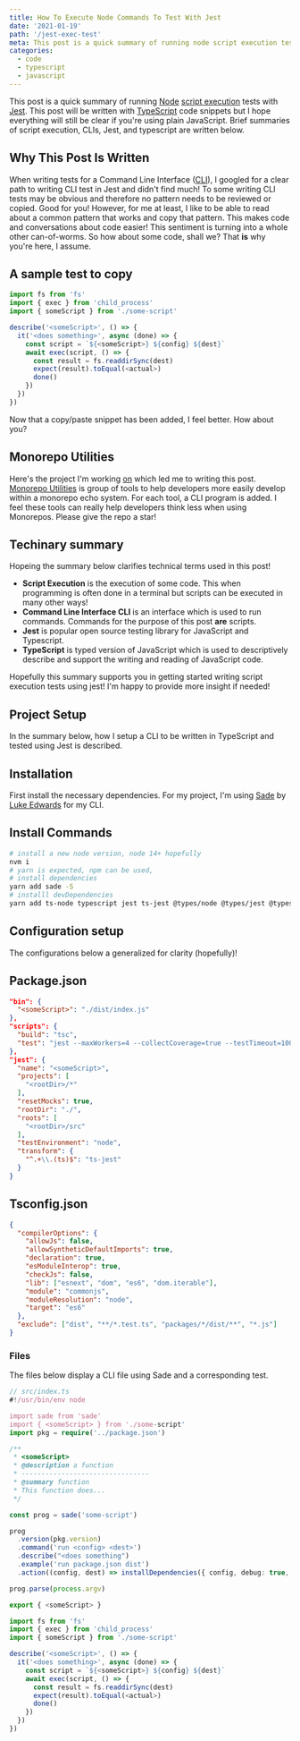 ```yaml
---
title: How To Execute Node Commands To Test With Jest
date: '2021-01-19'
path: '/jest-exec-test'
meta: This post is a quick summary of running node script execution tests with Jest.
categories:
  - code
  - typescript
  - javascript
---
```


This post is a quick summary of running [Node](https://nodejs.org/en/) [script execution](https://webplatform.github.io/docs/tutorials/your_first_look_at_javascript/#:~:text=To%20execute%20JavaScript%20in%20a,element%20with%20a%20src%20attribute.) tests with [Jest](https://jestjs.io/). This post will be written with [TypeScript](https://www.typescriptlang.org/) code snippets but I hope everything will still be clear if you're using plain JavaScript. Brief summaries of script execution, CLIs, Jest, and typescript are written below.

## Why This Post Is Written

When writing tests for a Command Line Interface ([CLI](https://en.wikipedia.org/wiki/Command-line_interface)), I googled for a clear path to writing CLI test in Jest and didn't find much! To some writing CLI tests may be obvious and therefore no pattern needs to be reviewed or copied. Good for you! However, for me at least, I like to be able to read about a common pattern that works and copy that pattern. This makes code and conversations about code easier! This sentiment is turning into a whole other can-of-worms. So how about some code, shall we? That **is** why you're here, I assume.

## A sample test to copy

```typescript
import fs from 'fs'
import { exec } from 'child_process'
import { someScript } from './some-script'

describe('<someScript>', () => {
  it('<does something>', async (done) => {
    const script = `${<someScript>} ${config} ${dest}`
    await exec(script, () => {
      const result = fs.readdirSync(dest)
      expect(result).toEqual(<actual>)
      done()
    })
  })
})
```

Now that a copy/paste snippet has been added, I feel better. How about you?

## Monorepo Utilities

Here's the project I'm working [on]() which led me to writing this post. [Monorepo Utilities]() is group of tools to help developers more easily develop within a monorepo echo system. For each tool, a CLI program is added. I feel these tools can really help developers think less when using Monorepos. Please give the repo a star!

## Techinary summary

Hopeing the summary below clarifies technical terms used in this post!

- **Script Execution** is the execution of some code. This when programming is often done in a terminal but scripts can be executed in many other ways!
- **Command Line Interface CLI** is an interface which is used to run commands. Commands for the purpose of this post **are** scripts.
- **Jest** is popular open source testing library for JavaScript and Typescript.
- **TypeScript** is typed version of JavaScript which is used to descriptively describe and support the writing and reading of JavaScript code.

Hopefully this summary supports you in getting started writing script execution tests using jest! I'm happy to provide more insight if needed!

## Project Setup

In the summary below, how I setup a CLI to be written in TypeScript and tested using Jest is described.

## Installation

First install the necessary dependencies. For my project, I'm using [Sade](https://github.com/lukeed/sade) by [Luke Edwards](https://github.com/lukeed) for my CLI.

## Install Commands

```bash
# install a new node version, node 14+ hopefully
nvm i
# yarn is expected, npm can be used,
# install dependencies
yarn add sade -S
# installl devDependencies
yarn add ts-node typescript jest ts-jest @types/node @types/jest @types/sade -D
```

## Configuration setup

The configurations below a generalized for clarity (hopefully)!

## Package.json

```json
"bin": {
  "<someScript>": "./dist/index.js"
},
"scripts": {
  "build": "tsc",
  "test": "jest --maxWorkers=4 --collectCoverage=true --testTimeout=10000"
},
"jest": {
  "name": "<someScript>",
  "projects": [
    "<rootDir>/*"
  ],
  "resetMocks": true,
  "rootDir": "./",
  "roots": [
    "<rootDir>/src"
  ],
  "testEnvironment": "node",
  "transform": {
    "^.+\\.(ts)$": "ts-jest"
  }
}
```

## Tsconfig.json

```json
{
  "compilerOptions": {
    "allowJs": false,
    "allowSyntheticDefaultImports": true,
    "declaration": true,
    "esModuleInterop": true,
    "checkJs": false,
    "lib": ["esnext", "dom", "es6", "dom.iterable"],
    "module": "commonjs",
    "moduleResolution": "node",
    "target": "es6"
  },
  "exclude": ["dist", "**/*.test.ts", "packages/*/dist/**", "*.js"]
}
```

### Files

The files below display a CLI file using Sade and a corresponding test.

```typescript
// src/index.ts
#!/usr/bin/env node

import sade from 'sade'
import { <someScript> } from './some-script'
import pkg = require('../package.json')

/**
 * <someScript>
 * @description a function
 * --------------------------------
 * @summary function
 * This function does...
 */

const prog = sade('some-script')

prog
  .version(pkg.version)
  .command('run <config> <dest>')
  .describe("<does something")
  .example('run package.json dist')
  .action((config, dest) => installDependencies({ config, debug: true, dest, process }))

prog.parse(process.argv)

export { <someScript> }
```

```typescript
import fs from 'fs'
import { exec } from 'child_process'
import { someScript } from './some-script'

describe('<someScript>', () => {
  it('<does something>', async (done) => {
    const script = `${<someScript>} ${config} ${dest}`
    await exec(script, () => {
      const result = fs.readdirSync(dest)
      expect(result).toEqual(<actual>)
      done()
    })
  })
})
```
